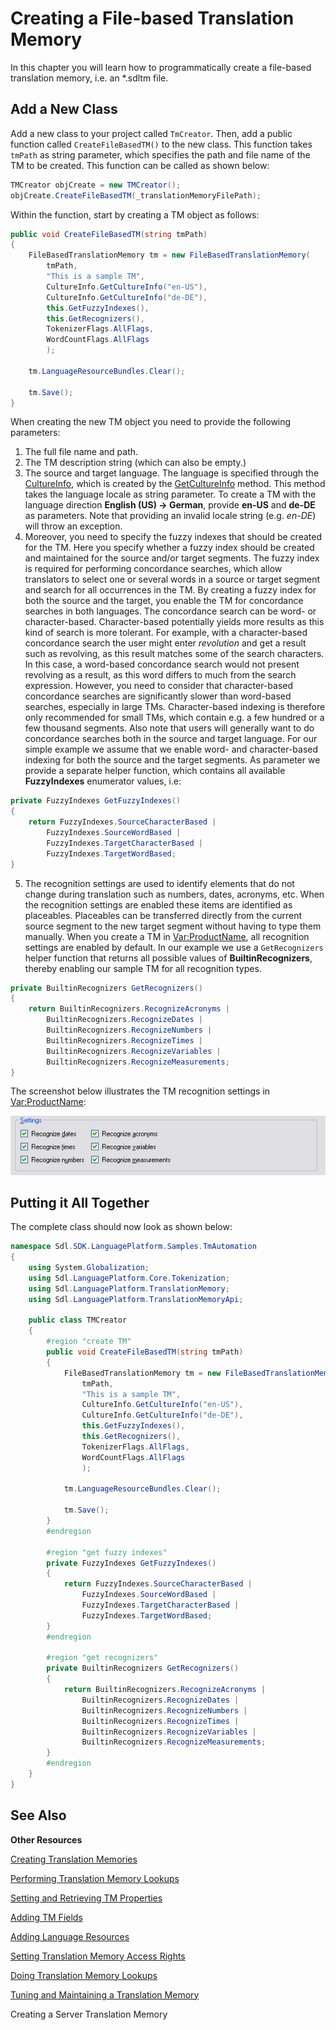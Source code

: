 Creating a File-based Translation Memory
==

In this chapter you will learn how to programmatically create a file-based translation memory, i.e. an *.sdltm file.

Add a New Class
--

Add a new class to your project called ```TmCreator```. Then, add a public function called ```CreateFileBasedTM()``` to the new class. This function takes ```tmPath``` as string parameter, which specifies the path and file name of the TM to be created. This function can be called as shown below:

```cs
TMCreator objCreate = new TMCreator();
objCreate.CreateFileBasedTM(_translationMemoryFilePath);
```

Within the function, start by creating a TM object as follows:

```cs
public void CreateFileBasedTM(string tmPath)
{
    FileBasedTranslationMemory tm = new FileBasedTranslationMemory(
        tmPath,
        "This is a sample TM",
        CultureInfo.GetCultureInfo("en-US"),
        CultureInfo.GetCultureInfo("de-DE"),
        this.GetFuzzyIndexes(),
        this.GetRecognizers(),
        TokenizerFlags.AllFlags,
        WordCountFlags.AllFlags
        );

    tm.LanguageResourceBundles.Clear();

    tm.Save();
}
```

When creating the new TM object you need to provide the following parameters:

1. The full file name and path.
2. The TM description string (which can also be empty.)
3. The source and target language. The language is specified through the [CultureInfo](https://docs.microsoft.com/en-us/dotnet/api/system.globalization.cultureinfo?redirectedfrom=MSDN&view=net-5.0), which is created by the [GetCultureInfo](https://docs.microsoft.com/en-us/dotnet/api/system.globalization.cultureinfo.getcultureinfo?redirectedfrom=MSDN&view=net-5.0#overloads) method. This method takes the language locale as string parameter. To create a TM with the language direction **English (US) -> German**, provide **en-US** and **de-DE** as parameters. Note that providing an invalid locale string (e.g. *en-DE*) will throw an exception.
4. Moreover, you need to specify the fuzzy indexes that should be created for the TM. Here you specify whether a fuzzy index should be created and maintained for the source and/or target segments. The fuzzy index is required for performing concordance searches, which allow translators to select one or several words in a source or target segment and search for all occurrences in the TM. By creating a fuzzy index for both the source and the target, you enable the TM for concordance searches in both languages. The concordance search can be word- or character-based. Character-based potentially yields more results as this kind of search is more tolerant. For example, with a character-based concordance search the user might enter *revolution* and get a result such as revolving, as this result matches some of the search characters. In this case, a word-based concordance search would not present revolving as a result, as this word differs to much from the search expression. However, you need to consider that character-based concordance searches are significantly slower than word-based searches, especially in large TMs. Character-based indexing is therefore only recommended for small TMs, which contain e.g. a few hundred or a few thousand segments. Also note that users will generally want to do concordance searches both in the source and target language. For our simple example we assume that we enable word- and character-based indexing for both the source and the target segments. As parameter we provide a separate helper function, which contains all available **FuzzyIndexes** enumerator values, i.e:

```cs
private FuzzyIndexes GetFuzzyIndexes()
{
    return FuzzyIndexes.SourceCharacterBased |
        FuzzyIndexes.SourceWordBased |
        FuzzyIndexes.TargetCharacterBased |
        FuzzyIndexes.TargetWordBased;
}
```

5. The recognition settings are used to identify elements that do not change during translation such as numbers, dates, acronyms, etc. When the recognition settings are enabled these items are identified as placeables. Placeables can be transferred directly from the current source segment to the new target segment without having to type them manually. When you create a TM in <Var:ProductName>, all recognition settings are enabled by default. In our example we use a ```GetRecognizers``` helper function that returns all possible values of **BuiltinRecognizers**, thereby enabling our sample TM for all recognition types.

```cs
private BuiltinRecognizers GetRecognizers()
{
    return BuiltinRecognizers.RecognizeAcronyms |
        BuiltinRecognizers.RecognizeDates |
        BuiltinRecognizers.RecognizeNumbers |
        BuiltinRecognizers.RecognizeTimes |
        BuiltinRecognizers.RecognizeVariables |
        BuiltinRecognizers.RecognizeMeasurements;
}
```


The screenshot below illustrates the TM recognition settings in <Var:ProductName>:

![RecognitionSettings](images/RecognitionSettings.jpg)

Putting it All Together
--

The complete class should now look as shown below:

```cs
namespace Sdl.SDK.LanguagePlatform.Samples.TmAutomation
{
    using System.Globalization;
    using Sdl.LanguagePlatform.Core.Tokenization;
    using Sdl.LanguagePlatform.TranslationMemory;
    using Sdl.LanguagePlatform.TranslationMemoryApi;

    public class TMCreator
    {
        #region "create TM"
        public void CreateFileBasedTM(string tmPath)
        {
            FileBasedTranslationMemory tm = new FileBasedTranslationMemory(
                tmPath,
                "This is a sample TM",
                CultureInfo.GetCultureInfo("en-US"),
                CultureInfo.GetCultureInfo("de-DE"),
                this.GetFuzzyIndexes(),
                this.GetRecognizers(),
                TokenizerFlags.AllFlags,
                WordCountFlags.AllFlags
                );

            tm.LanguageResourceBundles.Clear();

            tm.Save();
        }
        #endregion

        #region "get fuzzy indexes"
        private FuzzyIndexes GetFuzzyIndexes()
        {
            return FuzzyIndexes.SourceCharacterBased |
                FuzzyIndexes.SourceWordBased |
                FuzzyIndexes.TargetCharacterBased |
                FuzzyIndexes.TargetWordBased;
        }
        #endregion

        #region "get recognizers"
        private BuiltinRecognizers GetRecognizers()
        {
            return BuiltinRecognizers.RecognizeAcronyms |
                BuiltinRecognizers.RecognizeDates |
                BuiltinRecognizers.RecognizeNumbers |
                BuiltinRecognizers.RecognizeTimes |
                BuiltinRecognizers.RecognizeVariables |
                BuiltinRecognizers.RecognizeMeasurements;
        }
        #endregion
    }
}
```

See Also
--

**Other Resources**

[Creating Translation Memories](creating_translation_memories.md)

[Performing Translation Memory Lookups](performing_translation_memory_lookups.md)

[Setting and Retrieving TM Properties](setting_and_retrieving_tm_properties.md)

[Adding TM Fields](adding_tm_fields.md)

[Adding Language Resources](adding_language_resources.md)

[Setting Translation Memory Access Rights](setting_translation_memory_access_rights.md)

[Doing Translation Memory Lookups](doing_translation_memory_lookups.md)

[Tuning and Maintaining a Translation Memory](tuning_and_maintaining_a_translation_memory.md)



Creating a Server Translation Memory